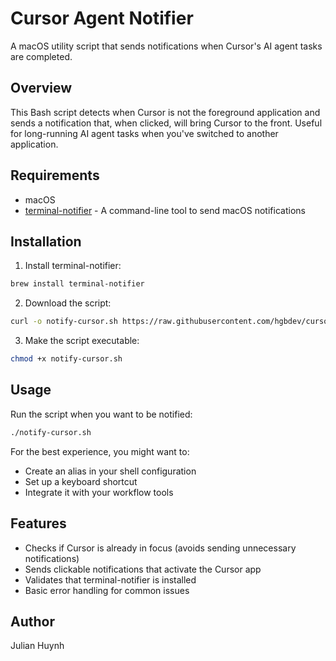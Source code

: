 # Cursor Agent Notifier

A macOS utility script that sends notifications when Cursor's AI agent tasks are completed.

## Overview

This Bash script detects when Cursor is not the foreground application and sends a notification that, when clicked, will bring Cursor to the front. Useful for long-running AI agent tasks when you've switched to another application.

## Requirements

- macOS
- [terminal-notifier](https://github.com/julienXX/terminal-notifier) - A command-line tool to send macOS notifications

## Installation

1. Install terminal-notifier:
```bash
brew install terminal-notifier
```

2. Download the script:
```bash
curl -o notify-cursor.sh https://raw.githubusercontent.com/hgbdev/cursor-agent-notifier/main/notify-cursor.sh
```

3. Make the script executable:
```bash
chmod +x notify-cursor.sh
```

## Usage

Run the script when you want to be notified:

```bash
./notify-cursor.sh
```

For the best experience, you might want to:
- Create an alias in your shell configuration
- Set up a keyboard shortcut
- Integrate it with your workflow tools

## Features

- Checks if Cursor is already in focus (avoids sending unnecessary notifications)
- Sends clickable notifications that activate the Cursor app
- Validates that terminal-notifier is installed
- Basic error handling for common issues

## Author

Julian Huynh 